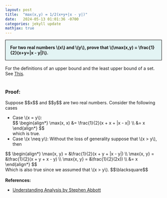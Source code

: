 ```yaml
---
layout: post
title:  "max(x,y) = 1/2(x+y+|x - y|)"
date:   2024-05-13 01:01:36 -0700
categories: jekyll update
mathjax: true
---
```

<div style="background-color: #E3F4F4; padding: 15px 15px 15px 15px; border:1px solid black;">
  <b>For two real numbers \(x\) and \(y\), prove that \(\max(x,y) = \frac{1}{2}(x+y+|x - y|)\).</b>
</div>
<br>
For the definitions of an upper bound and the least upper bound of a set. See <a href="https://strncat.github.io/jekyll/update/2024/05/03/analysis-set-bounded.html">This</a>.
<br>
<br>
<h3>Proof:</h3>
Suppose $$x$$ and $$y$$ are two real numbers. Consider the following cases
<ul>
	<li>Case \(x = y\):</li>
<div>
$$
\begin{align*}
\max(x, x) &= \frac{1}{2}(x + x + |x - x|) \\
&= x
\end{align*}
$$
</div>
which is true.
	<li>Case \(x \neq y\): Without the loss of generality suppose that \(x > y\), then</li>
</ul>
<div>
$$
\begin{align*}
\max{x, y} = &\frac{1}{2}(x + y + |x - y|) \\
\max{x, y} = &\frac{1}{2}(x + y + x - y) \\
\max{x, y} = &\frac{1}{2}(2x)) \\
&= x
\end{align*}
$$
</div>
Which is also true since we assumed that \(x > y\).
$$\blacksquare$$
<br>
<br>
<!------------------------------------------------------------------------------------>
<b>References:</b>
<ul>
<li><a href="https://www.amazon.com/Understanding-Analysis-Undergraduate-Texts-Mathematics/dp/1493927116">Understanding Analysis by Stephen Abbott</a></li>
</ul>